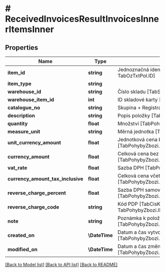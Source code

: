 # # ReceivedInvoicesResultInvoicesInnerItemsInner

## Properties

Name | Type | Description | Notes
------------ | ------------- | ------------- | -------------
**item_id** | **string** | Jednoznačná identifikace položky [&#39;P&#39; + TabPohybyZbozi.ID/ &#39;T&#39; + TabOzTxtPol.ID] | [optional]
**item_type** | **string** |  | [optional]
**warehouse_id** | **string** | Číslo skladu [TabStrom.Cislo/null] | [optional]
**warehouse_item_id** | **int** | ID skladové karty [TabPohybyZbozi.IDZboSklad/null] | [optional]
**catalogue_no** | **string** | Skupina + Registrační číslo [TabPohybyZbozi.CisloKarty/null] | [optional]
**description** | **string** | Popis položky [TabPohybyZbozi.Nazev1/TabOZTxtPol.Popis] | [optional]
**quantity** | **float** | Množství [TabPohybyZbozi.Mnozstvi/TabOZTxtPol.Mnozstvi] | [optional]
**measure_unit** | **string** | Měrná jednotka [TabPohybyZbozi.MJ/TabOZTxtPol.MJ] | [optional]
**unit_currency_amount** | **float** | Jednotková cena bez DPH v měně dokladu [TabPohybyZbozi.JCbezDaniValPoS/TabOZTxtPol.JCbezDaniValPoS] | [optional]
**currency_amount** | **float** | Celková cena bez DPH v měně dokladu [TabPohybyZbozi.CCbezDaniValPoS/TabOZTxtPol.CCbezDaniValPoS] | [optional]
**vat_rate** | **float** | Sazba DPH [TabPohybyZbozi.SazbaDPH/TabOZTxtPol.SazbaDPH] | [optional]
**currency_amount_tax_inclusive** | **float** | Celková cena včetně DPH v měně dokladu [TabPohybyZbozi.CCSDPHValPoS/TabOZTxtPol.CCSDPHValPoS] | [optional]
**reverse_charge_percent** | **float** | Sazba DPH samovyměření [TabPohybyZbozi.SazbaDPHproPDP/TabOZTxtPol.SazbaDPHproPDP] | [optional]
**reverse_charge_code** | **string** | Kód PDP [TabCisKoduPDP.KodZbozi (vazba TabPohybyZbozi.IDKodPDP/TabOZTxtPol.IDKodPDP)] | [optional]
**note** | **string** | Poznámka k položce [TabPohybyZbozi.Poznamka/TabOZTxtPol.Poznamka] | [optional]
**created_on** | **\DateTime** | Datum a čas vytvoření položky [TabPohybyZbozi.DatPorizeni/TabOZTxtPol.DatPorizeni] | [optional]
**modified_on** | **\DateTime** | Datum a čas změny položky [TabPohybyZbozi.DatZmeny/TabOZTxtPol.DatZmeny] | [optional]

[[Back to Model list]](../../README.md#models) [[Back to API list]](../../README.md#endpoints) [[Back to README]](../../README.md)

